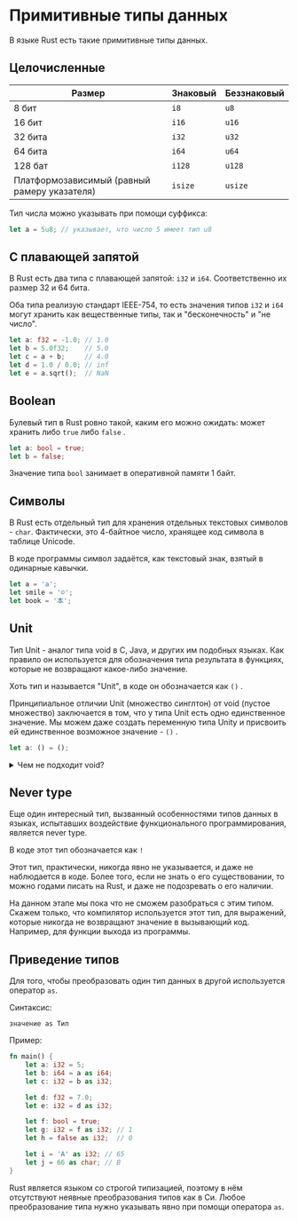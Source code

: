 # Примитивные типы данных

В языке Rust есть такие примитивные типы данных.

## Целочисленные

| Размер                                       | Знаковый | Беззнаковый |
| -------------------------------------------- | -------- | ----------- |
| 8 бит                                        | `i8`     | `u8`        |
| 16 бит                                       | `i16`    | `u16`       |
| 32 бита                                      | `i32`    | `u32`       |
| 64 бита                                      | `i64`    | `u64`       |
| 128 бат                                      | `i128`   | `u128`      |
| Платформозависимый (равный рамеру указателя) | `isize`  | `usize`     |

Тип числа можно указывать при помощи суффикса:

```rust
let a = 5u8; // указывает, что число 5 имеет тип u8
```

## С плавающей запятой

В Rust есть два типа с плавающей запятой: `i32` и `i64`. Соответственно их размер 32 и 64 бита.

Оба типа реализую стандарт IEEE-754,  то есть значения типов `i32` и `i64` могут хранить как вещественные типы, так и "бесконечность" и "не число".

```rust
let a: f32 = -1.0; // 1.0
let b = 5.0f32;    // 5.0
let c = a + b;     // 4.0
let d = 1.0 / 0.0; // inf
let e = a.sqrt();  // NaN
```

## Boolean

Булевый тип в Rust ровно такой, каким его можно ожидать: может хранить либо `true` либо `false` .

```rust
let a: bool = true;
let b = false;
```

Значение типа `bool` занимает в оперативной памяти 1 байт.

## Символы

В Rust есть отдельный тип для хранения отдельных текстовых символов - `char`. Фактически, это 4-байтное число, хранящее код символа в таблице Unicode.

В коде программы символ задаётся, как текстовый знак, взятый в одинарные кавычки.

```rust
let a = 'a';
let smile = '☺';
let book = '本';
```

## Unit

Тип Unit - аналог типа void в C, Java, и других им подобных языках. Как правило он используется для обозначения типа результата в функциях, которые не возвращают какое-либо значение.

Хоть тип и называется "Unit", в коде он обозначается как `()` .

Принципиальное отличии Unit (множество синглтон) от void (пустое множество) заключается в том, что у типа Unit есть одно единственное значение. Мы можем даже создать переменную типа Unity и присвоить ей единственное возможное значение - `()` .

```rust
let a: () = ();
```

<details>

<summary>Чем не подходит void?</summary>

Тип Unit появился в языках, которые испытали на себе влияние функционального программирования. Дело в том, что в функциональном программировании, функция рассматривается в первую очередь как математическая функция, т.е. **отображение** значения из множества аргументов в значение из множества результатов. Здесь и появляется фундаментальная проблема типа `void`: это пустое множество, в котором нет значений. Это сильно усложняет моделирование системы типов для таких, важных в функциональном программировании, операций, как композиция функций.

В чисто функциональном языке Haskell даже есть фукция absurd, которая принимает аргумент типа Void и возвращает какое-то значение.

```haskell
absurd :: Void -> a
```

Какое это значение, и какого оно типа - не важно, так как эту функцию невозможно вызвать, ведь для её вызова необходим элемент из пустого множества, а такой не существует.

</details>

## Never type

Еще один интересный тип, вызванный особенностями типов данных в языках, испытавших воздействие функционального программирования, является never type.

В коде этот тип обозначается как `!`

Этот тип,  практически, никогда явно не указывается, и даже не наблюдается в коде. Более того, если не знать о его существовании, то можно годами писать на Rust, и даже не подозревать о его наличии.

На данном этапе мы пока что не сможем разобраться с этим типом. Скажем только, что компилятор используется этот тип, для выражений, которые никогда не возвращают значение в вызывающий код. Например, для функции выхода из программы.

## Приведение типов

Для того, чтобы преобразовать один тип данных в другой используется оператор `as`.

Синтаксис:

```
значение as Тип
```

Пример:

```rust
fn main() {
    let a: i32 = 5;
    let b: i64 = a as i64;
    let c: i32 = b as i32;

    let d: f32 = 7.0;
    let e: i32 = d as i32;

    let f: bool = true;
    let g: i32 = f as i32; // 1
    let h = false as i32;  // 0

    let i = 'A' as i32; // 65
    let j = 66 as char; // B
}
```

Rust является языком со строгой типизацией, поэтому в нём отсутствуют неявные преобразования типов как в Си. Любое преобразование типа нужно указывать явно при помощи оператора `as`.
